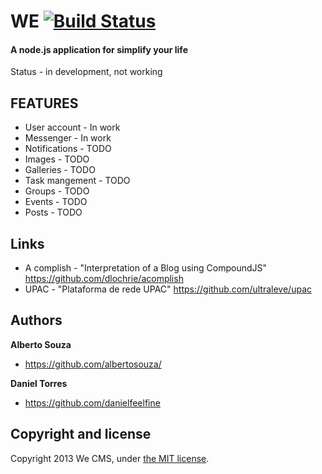# WE [![Build Status](https://travis-ci.org/we-cms/we.png?branch=master)](https://travis-ci.org/we-cms/we)
#### A node.js application for simplify your life

Status - in development, not working

## FEATURES

* User account - In work
* Messenger - In work
* Notifications - TODO
* Images - TODO
* Galleries - TODO
* Task mangement - TODO
* Groups - TODO
* Events - TODO
* Posts - TODO


## Links

* A complish - "Interpretation of a Blog using CompoundJS" https://github.com/dlochrie/acomplish
* UPAC - "Plataforma de rede UPAC" https://github.com/ultraleve/upac


## Authors

**Alberto Souza**

- <https://github.com/albertosouza/>

**Daniel Torres**

- <https://github.com/danielfeelfine>


## Copyright and license

Copyright 2013 We CMS, under [the MIT license](LICENSE).